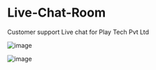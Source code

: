 # Live-Chat-Room
Customer support Live chat for Play Tech Pvt Ltd

![image](https://user-images.githubusercontent.com/101235785/184452859-66ebb19c-8090-46ac-8df3-0e64fc1c8d87.png)

![image](https://user-images.githubusercontent.com/101235785/184452973-e5588ff4-4fb5-470a-aee3-87015b15ec6b.png)

